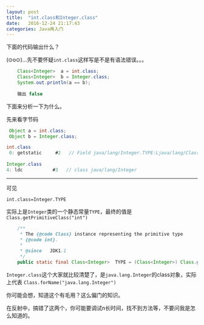 ```yaml
---
layout: post
title:  "int.class和Integer.class"
date:   2016-12-24 21:17:43
categories: Java再入门
---
```



下面的代码输出什么？

(⊙o⊙)…先不要怀疑`int.class`这样写是不是有语法错误。。。

```java      
    Class<Integer>  a = int.class;
    Class<Integer>  b = Integer.class;
    System.out.println(a == b);
    
    输出 false
```

下面来分析一下为什么。

先来看字节码


```java
 Object a = int.class;
 Object b = Integer.class;

int.class
 0: getstatic     #2   // Field java/lang/Integer.TYPE:Ljava/lang/Class;
 
Integer.class
4: ldc           #3   // class java/lang/Integer
```
---




可见

`int.class=Integer.TYPE`

实际上是`Integer`类的一个静态常量`TYPE`，最终的值是`Class.getPrimitiveClass("int")`

```java
    /**
     * The {@code Class} instance representing the primitive type
     * {@code int}.
     *
     * @since   JDK1.1
     */
    public static final Class<Integer>  TYPE = (Class<Integer>) Class.getPrimitiveClass("int");

```

`Integer.class`这个大家就比较清楚了，是`java.lang.Integer`的class对象，实际上代表 `Class.forName("java.lang.Integer")`

你可能会想，知道这个有毛用？这么偏门的知识。

在反射中，搞错了这两个，你可能要调试n长时间，找不到方法等，不要问我是怎么知道的。
